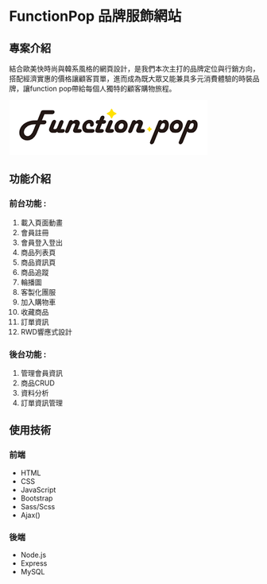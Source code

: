 FunctionPop 品牌服飾網站
=============================================================================================
專案介紹
------------------------------------------------------------------------------------------------------------------------------
結合歐美快時尚與韓系風格的網頁設計，是我們本次主打的品牌定位與行銷方向，搭配經濟實惠的價格讓顧客買單，進而成為既大眾又能兼具多元消費體驗的時裝品牌，讓function pop帶給每個人獨特的顧客購物旅程。

![image](https://github.com/billy851120/FunctionPop/blob/main/img/Image%20001.png)

功能介紹
----------------------------------------------------------------------------------------------------------------
### 前台功能 : 
1. 載入頁面動畫
2. 會員註冊
3. 會員登入登出
4. 商品列表頁
5. 商品資訊頁
6. 商品追蹤
7. 輪播圖
8. 客製化團服
9. 加入購物車
10. 收藏商品
11. 訂單資訊
12. RWD響應式設計

### 後台功能 : 
1. 管理會員資訊
2. 商品CRUD
3. 資料分析
4. 訂單資訊管理





使用技術
----------------------------------------------------------------------------------------------------------------
### 前端
* HTML
* CSS
* JavaScript
* Bootstrap
* Sass/Scss
* Ajax()

### 後端
* Node.js
* Express
* MySQL

